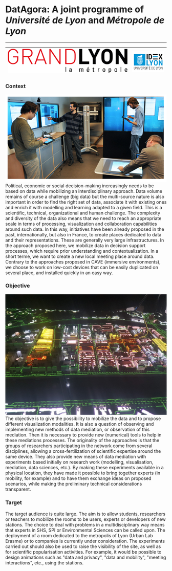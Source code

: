# DatAgora: A joint programme of *Université de Lyon* and *Métropole de Lyon*

***

|![](Grandlyon.png)|![](universite.png)|
|-|-|


### Context
![](Home.png)
Political, economic or social decision-making increasingly needs to be based on data while mobilizing an interdisciplinary approach. Data volume remains of course a challenge (big data) but the multi-source nature is also important in order to find the right set of data, associate it with existing ones and enrich it with modelling and learning adapted to a given field. This is a scientific, technical, organizational and human challenge. The complexity and diversity of the data also means that we need to reach an appropriate scale in terms of processing, visualization and collaboration capabilities around such data. In this way, initiatives have been already proposed in the past, internationally, but also in France, to create places dedicated to data and their representations. These are generally very large infrastructures. 
In the approach proposed here, we mobilize data in decision support processes, which require prior understanding and contextualization. In a short terme, we want to create a new local meeting place around data. Contrary to the approaches proposed in CAVE (immersive environments), we choose to work on low-cost devices that can be easily duplicated on several place, and installed quickly in an easy way. 


### Objective
![](Home2.png)
The objective is to give the possibility to mobilize the data and to propose different visualization modalities. It is also a question of observing and implementing new methods of data mediation, or observation of this mediation. Then it is necessary to provide new (numerical) tools to help in these mediations processes. 
The originality of the approaches is that the groups of researchers participating in the network come from several disciplines, allowing a cross-fertilization of scientific expertise around the same device. They also provide new means of data mediation with experiments based initially on research work (modelling, visualisation, mediation, data sciences, etc.). By making these experiments available in a physical location, they have made it possible to bring together experts (in mobility, for example) and to have them exchange ideas on proposed scenarios, while making the preliminary technical considerations transparent.

### Target
The target audience is quite large. The aim is to allow students, researchers or teachers to mobilize the rooms to be users, experts or developers of new stations. The choice to deal with problems in a multidisciplinary way means that experts in SHS, SPI or Environmental Sciences can be called upon. The deployment of a room dedicated to the metropolis of Lyon (Urban Lab Erasme) or to companies is currently under consideration. The experiments carried out should also be used to raise the visibility of the site, as well as for scientific popularisation activities. For example, it would be possible to design animations such as "data and privacy", "data and mobility", "meeting interactions", etc., using the stations.

